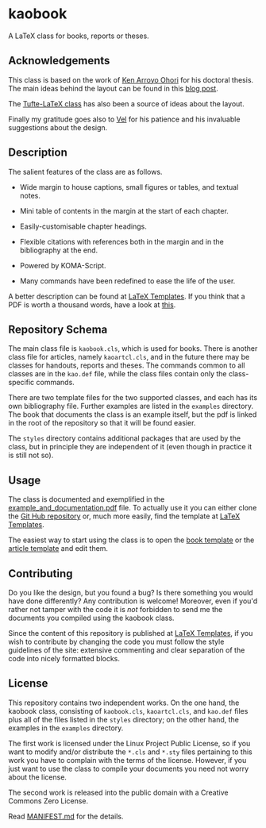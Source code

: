 # kaobook

A LaTeX class for books, reports or theses.

## Acknowledgements

This class is based on the work of [Ken Arroyo 
Ohori](https://3d.bk.tudelft.nl/ken/en/) for his doctoral thesis. The 
main ideas behind the layout can be found in this [blog 
post](https://3d.bk.tudelft.nl/ken/en/2016/04/17/a-1.5-column-layout-in-latex.html). 

The [Tufte-LaTeX class](https://github.com/Tufte-LaTeX/tufte-latex) has 
also been a source of ideas about the layout.

Finally my gratitude goes also to [Vel](https://www.vel.nz/) for his 
patience and his invaluable suggestions about the design.

## Description

The salient features of the class are as follows.

* Wide margin to house captions, small figures or tables, and textual 
  notes.

* Mini table of contents in the margin at the start of each chapter.

* Easily-customisable chapter headings.

* Flexible citations with references both in the margin and in the 
  bibliography at the end.

* Powered by KOMA-Script.

* Many commands have been redefined to ease the life of the user.

A better description can be found at [LaTeX 
Templates](http://www.latextemplates.com/template/kaobook). If you think 
that a PDF is worth a thousand words, have a look at [this](main.pdf).

## Repository Schema

The main class file is `kaobook.cls`, which is used for books. There is 
another class file for articles, namely `kaoartcl.cls`, and in the 
future there may be classes for handouts, reports and theses. The 
commands common to all classes are in the `kao.def` file, while the 
class files contain only the class-specific commands.

There are two template files for the two supported classes, and each has 
its own bibliography file. Further examples are listed in the `examples` 
directory. The book that documents the class is an example itself, but 
the pdf is linked in the root of the repository so that it will be found 
easier.

The `styles` directory contains additional packages that are used by the 
class, but in principle they are independent of it (even though in 
practice it is still not so).

## Usage

The class is documented and exemplified in the 
[example\_and\_documentation.pdf](example_and_documentation.pdf) file. 
To actually use it you can either clone the [Git Hub 
repository](https://github.com/fmarotta/kaobook) or, much more easily, 
find the template at [LaTeX 
Templates](http://www.latextemplates.com/template/kaobook).

The easiest way to start using the class is to open the [book 
template](book-template.tex) or the [article 
template](article-template.tex) and edit them.

## Contributing

Do you like the design, but you found a bug? Is there something you 
would have done differently? Any contribution is welcome! Moreover, even 
if you'd rather not tamper with the code it is *not* forbidden to send 
me the documents you compiled using the kaobook class.

Since the content of this repository is published at [LaTeX 
Templates](http://www.latextemplates.com/), if you wish to contribute by 
changing the code you must follow the style guidelines of the site: 
extensive commenting and clear separation of the code into nicely 
formatted blocks.

## License

This repository contains two independent works. On the one hand, the 
kaobook class, consisting of `kaobook.cls`, `kaoartcl.cls`, and 
`kao.def` files plus all of the files listed in the `styles` directory; 
on the other hand, the examples in the `examples` directory.

The first work is licensed under the Linux Project Public License, so if 
you want to modify and/or distribute the `*.cls` and `*.sty` files 
pertaining to this work you have to complain with the terms of the 
license. However, if you just want to use the class to compile your 
documents you need not worry about the license.

The second work is released into the public domain with a Creative 
Commons Zero License.

Read [MANIFEST.md](MANIFEST.md) for the details.
